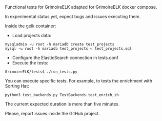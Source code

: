 Functional tests for GrimoireELK adapted for GrimoireELK docker compose.

In experimental status yet, expect bugs and issues executing them.

Inside the gelk container:

* Load projects data: 

```
mysqladmin -u root -h mariadb create test_projects
mysql -u root -h mariadb test_projects < test_projects.sql
```

* Configure the ElasticSearch connection in tests.conf
* Execute the tests: 
```
GrimoireELK/tests$ ./run_tests.py
```

You can execute specific tests. For example, to tests the enrichment with Sorting Hat:

    python3 test_backends.py TestBackends.test_enrich_sh

The current expected duration is more than five minutes.

Please, report issues inside the GitHub project.
